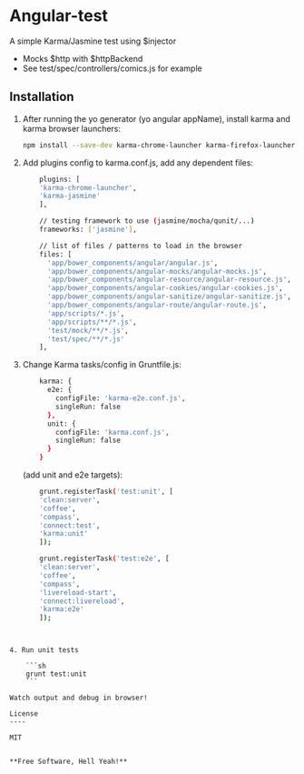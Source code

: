 Angular-test
=========

A simple Karma/Jasmine test using $injector

  - Mocks $http with $httpBackend
  - See test/spec/controllers/comics.js for example
  



Installation
--------------

1. After running the yo generator (yo angular appName), install karma and karma browser launchers:

    ```sh
    npm install --save-dev karma-chrome-launcher karma-firefox-launcher karma-safari-launcher karma-opera-launcher karma-ie-launcher karma-jasmine karma-mocha karma-coffee-preprocessor
    ```

2. Add plugins config to karma.conf.js, add any dependent files:
    ```sh
        plugins: [
        'karma-chrome-launcher',
        'karma-jasmine'
        ],

        // testing framework to use (jasmine/mocha/qunit/...)
        frameworks: ['jasmine'],
    
        // list of files / patterns to load in the browser
        files: [
          'app/bower_components/angular/angular.js',
          'app/bower_components/angular-mocks/angular-mocks.js',
          'app/bower_components/angular-resource/angular-resource.js',
          'app/bower_components/angular-cookies/angular-cookies.js',
          'app/bower_components/angular-sanitize/angular-sanitize.js',
          'app/bower_components/angular-route/angular-route.js',
          'app/scripts/*.js',
          'app/scripts/**/*.js',
          'test/mock/**/*.js',
          'test/spec/**/*.js'
        ],
    ```
3. Change Karma tasks/config in Gruntfile.js:
    
    ```sh
        karma: {
          e2e: {
            configFile: 'karma-e2e.conf.js',
            singleRun: false
          },
          unit: {
            configFile: 'karma.conf.js',
            singleRun: false
          }
        }
    ```
    (add unit and e2e targets):
    ```sh
        grunt.registerTask('test:unit', [
        'clean:server',
        'coffee',
        'compass',
        'connect:test',
        'karma:unit'
        ]);

        grunt.registerTask('test:e2e', [
        'clean:server',
        'coffee',
        'compass',
        'livereload-start',
        'connect:livereload',
        'karma:e2e'
        ]);
```


4. Run unit tests

    ```sh
    grunt test:unit
    ```

Watch output and debug in browser!

License
----

MIT


**Free Software, Hell Yeah!**

    